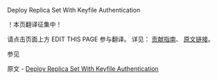  Deploy Replica Set With Keyfile Authentication

 ！本页翻译征集中！

请点击页面上方 EDIT THIS PAGE 参与翻译。
详见：
[贡献指南]( https://github.com/JinMuInfo/MongoDB-Manual-zh/blob/master/CONTRIBUTING.md )、
[原文链接](  https://docs.mongodb.com/manual/tutorial/deploy-replica-set-with-keyfile-access-control/  )。

 参见

原文 - [Deploy Replica Set With Keyfile Authentication]( https://docs.mongodb.com/manual/tutorial/deploy-replica-set-with-keyfile-access-control/ )


